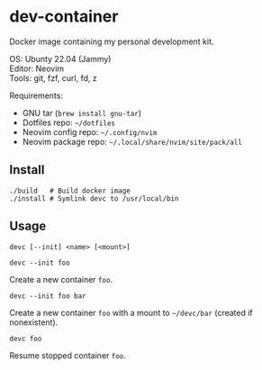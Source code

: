 # dev-container

Docker image containing my personal development kit.

OS: Ubunty 22.04 (Jammy)  
Editor: Neovim  
Tools: git, fzf, curl, fd, z

Requirements:
- GNU tar (`brew install gnu-tar`)
- Dotfiles repo: `~/dotfiles`
- Neovim config repo: `~/.config/nvim`
- Neovim package repo: `~/.local/share/nvim/site/pack/all`

## Install

```
./build   # Build docker image
./install # Symlink devc to /usr/local/bin
```

## Usage

```
devc [--init] <name> [<mount>]
```

`devc --init foo`

Create a new container `foo`.

`devc --init foo bar`

Create a new container `foo` with a mount to `~/devc/bar` (created if nonexistent).

`devc foo`

Resume stopped container `foo`.
